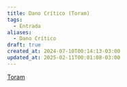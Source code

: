 ```yaml
---
title: Dano Crítico (Toram)
tags:
  - Entrada
aliases:
  - Dano Crítico
draft: true
created_at: 2024-07-10T00:14:13-03:00
updated_at: 2025-02-11T00:01:08-03:00
---
```


[Toram](content/entrada/2024/07/26/Toram.md)